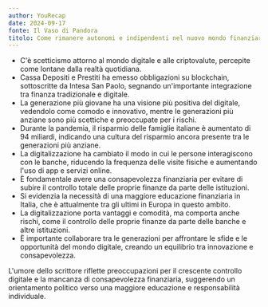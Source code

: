 ```yaml
---
author: YouRecap
date: 2024-09-17
fonte: Il Vaso di Pandora
titolo: Come rimanere autonomi e indipendenti nel nuovo mondo finanziario - Andrea Bertocchi Angelo Di Palo
---
```


- C'è scetticismo attorno al mondo digitale e alle criptovalute, percepite come lontane dalla realtà quotidiana.
- Cassa Depositi e Prestiti ha emesso obbligazioni su blockchain, sottoscritte da Intesa San Paolo, segnando un'importante integrazione tra finanza tradizionale e digitale.
- La generazione più giovane ha una visione più positiva del digitale, vedendolo come comodo e innovativo, mentre le generazioni più anziane sono più scettiche e preoccupate per i rischi.
- Durante la pandemia, il risparmio delle famiglie italiane è aumentato di 94 miliardi, indicando una cultura del risparmio ancora presente tra le generazioni più anziane.
- La digitalizzazione ha cambiato il modo in cui le persone interagiscono con le banche, riducendo la frequenza delle visite fisiche e aumentando l'uso di app e servizi online.
- È fondamentale avere una consapevolezza finanziaria per evitare di subire il controllo totale delle proprie finanze da parte delle istituzioni.
- Si evidenzia la necessità di una maggiore educazione finanziaria in Italia, che è attualmente tra gli ultimi in Europa in questo ambito.
- La digitalizzazione porta vantaggi e comodità, ma comporta anche rischi, come il controllo delle proprie finanze da parte delle banche e altre istituzioni.
- È importante collaborare tra le generazioni per affrontare le sfide e le opportunità del mondo digitale, creando un equilibrio tra innovazione e consapevolezza.

L'umore dello scrittore riflette preoccupazioni per il crescente controllo digitale e la mancanza di consapevolezza finanziaria, suggerendo un orientamento politico verso una maggiore educazione e responsabilità individuale.
